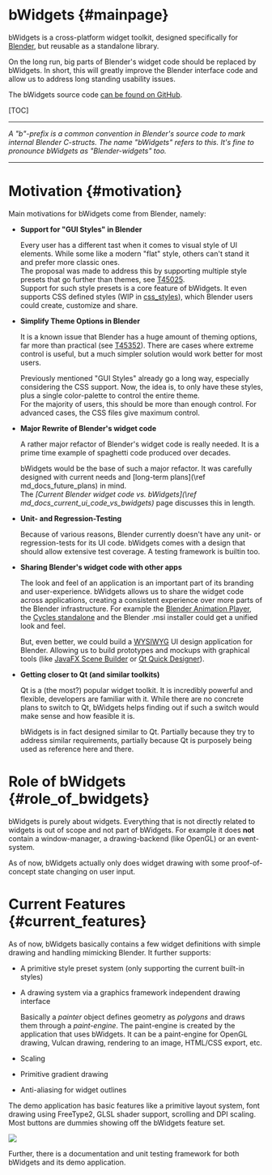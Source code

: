 bWidgets {#mainpage}
========

bWidgets is a cross-platform widget toolkit, designed specifically for
[Blender](https://www.blender.org/), but reusable as a standalone library.

On the long run, big parts of Blender's widget code should be replaced by
bWidgets. In short, this will greatly improve the Blender interface code and
allow us to address long standing usability issues.

The bWidgets source code [can be found on GitHub](https://github.com/julianeisel/bWidgets).

[TOC]

----

_A "b"-prefix is a common convention in Blender's source code to mark internal
Blender C-structs. The name "bWidgets" refers to this. It's fine to pronounce
bWidgets as "Blender-widgets" too._

----

# Motivation {#motivation}

Main motivations for bWidgets come from Blender, namely:

* __Support for "GUI Styles" in Blender__

  Every user has a different tast when it comes to visual style of UI elements.
  While some like a modern "flat" style, others can't stand it and prefer more
  classic ones.<br/>
  The proposal was made to address this by supporting multiple style presets
  that go further than themes, see
  [T45025](https://developer.blender.org/T45025).<br/>
  Support for such style presets is a core feature of bWidgets. It even supports
  CSS defined styles (WIP in
  [css_styles](https://github.com/julianeisel/bWidgets/tree/css_styles)), which
  Blender users could create, customize and share.
  
* __Simplify Theme Options in Blender__

  It is a known issue that Blender has a huge amount of theming options, far
  more than practical (see [T45352](https://developer.blender.org/T45352)).
  There are cases where extreme control is useful, but a much simpler solution
  would work better for most users.<br/>

  Previously mentioned "GUI Styles" already go a long way, especially
  considering the CSS support. Now, the idea is, to only have these styles, plus
  a single color-palette to control the entire theme.
  <br/>
  For the majority of users, this should be more than
  enough control. For advanced cases, the CSS files give maximum control.
  
* __Major Rewrite of Blender's widget code__

  A rather major refactor of Blender's widget code is really needed. It is a
  prime time example of spaghetti code produced over decades.
  
  bWidgets would be the base of such a major refactor. It was carefully designed
  with current needs and [long-term plans](\ref md_docs_future_plans) in mind.
  <br/>
  The
  _[Current Blender widget code vs. bWidgets](\ref md_docs_current_ui_code_vs_bwidgets)_
  page discusses this in length.
  
* __Unit- and Regression-Testing__

  Because of various reasons, Blender currently doesn't have any unit- or
  regression-tests for its UI code. bWidgets comes with a design that should
  allow extensive test coverage. A testing framework is builtin too.
  
* __Sharing Blender's widget code with other apps__

  The look and feel of an application is an important part of its branding and
  user-experience. bWidgets allows us to share the widget code across
  applications, creating a consistent experience over more parts of the Blender
  infrastructure. For example the [Blender Animation
  Player](https://developer.blender.org/T37764), the
  [Cycles standalone](https://wiki.blender.org/index.php/Dev:Source/Render/Cycles/Standalone)
  and the Blender .msi installer could get a unified look and feel.
  
  But, even better, we could build a
  [WYSIWYG](https://en.wikipedia.org/wiki/WYSIWYG) UI design application for
  Blender. Allowing us to build prototypes and mockups with graphical tools
  (like [JavaFX Scene Builder](http://gluonhq.com/products/scene-builder/) or
  [Qt Quick Designer](http://doc.qt.io/qtcreator/creator-using-qt-quick-designer.html)).
  
* __Getting closer to Qt (and similar toolkits)__

  Qt is a (the most?) popular widget toolkit. It is incredibly powerful and
  flexible, developers are familiar with it. While there are no concrete plans
  to switch to Qt, bWidgets helps finding out if such a switch would make sense
  and how feasible it is.

  bWidgets is in fact designed similar to Qt. Partially because they try to
  address similar requirements, partially because Qt is purposely being used as
  reference here and there.

# Role of bWidgets {#role_of_bwidgets}

bWidgets is purely about widgets. Everything that is not directly related to
widgets is out of scope and not part of bWidgets. For example it does __not__
contain a window-manager, a drawing-backend (like OpenGL) or an event-system.

As of now, bWidgets actually only does widget drawing with some proof-of-concept
state changing on user input.


# Current Features {#current_features}

As of now, bWidgets basically contains a few widget definitions with simple
drawing and handling mimicking Blender. It further supports:
* A primitive style preset system (only supporting the current built-in styles)
* A drawing system via a graphics framework independent drawing interface

  Basically a _painter_ object defines geometry as _polygons_ and draws them
  through a _paint-engine_. The paint-engine is created by the application that
  uses bWidgets. It can be a paint-engine for OpenGL drawing, Vulcan drawing,
  rendering to an image, HTML/CSS export, etc.
* Scaling
* Primitive gradient drawing
* Anti-aliasing for widget outlines

The demo application has basic features like a primitive layout system, font
drawing using FreeType2, GLSL shader support, scrolling and DPI scaling. Most
buttons are dummies showing off the bWidgets feature set.

![](bwidgets_demo_screenshot.png)

Further, there is a documentation and unit testing framework for both bWidgets
and its demo application.
